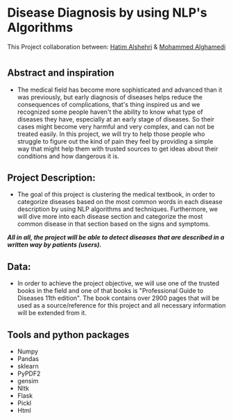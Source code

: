 # Disease Diagnosis by using NLP's Algorithms

This Project collaboration between: [Hatim Alshehri](https://github.com/Hashehri) & [Mohammed Alghamedi](https://github.com/MohammedDev315)



#  

## Abstract and inspiration 
* The medical field has become more sophisticated and advanced than it was previously, but early diagnosis of diseases helps reduce the consequences of complications, that's thing inspired us and we recognized some people haven't the ability to know what type of diseases they have, especially at an early stage of diseases. So their cases might become very harmful and very complex, and can not be treated easily. In this project, we will try to help those people who struggle to figure out the kind of pain they feel by providing a simple way that might help them with trusted sources to get ideas about their conditions and how dangerous it is.

## Project Description:
* The goal of this project is clustering the medical textbook, in order to categorize diseases based on the most common words in each disease description by using NLP algorithms and techniques. Furthermore, we will dive more into each disease section and categorize the most common disease in that section based on the signs and symptoms.

***All in all, the project will be able to detect diseases that are described in a written way by patients (users).***

## Data:
* In order to achieve the project objective, we will use one of the trusted books in the field and one of that books is "Professional Guide to Diseases 11th edition". The book contains over 2900 pages that will be used as a source/reference for this project and all necessary information will be extended from it.


## Tools and python packages
* Numpy
* Pandas
* sklearn
* PyPDF2
* gensim
* Nltk
* Flask
* Pickl
* Html

